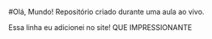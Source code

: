 #Olá, Mundo!
Repositório criado durante uma aula ao vivo.


Essa linha eu adicionei no site! QUE IMPRESSIONANTE
